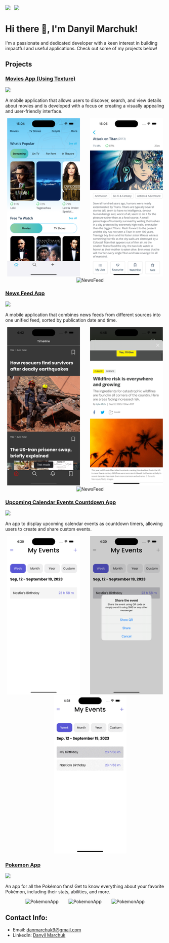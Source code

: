 <a href="https://www.linkedin.com/in/danyil-marchuk/" download><img src="https://img.shields.io/badge/Resume-ff69b4.svg?style=for-the-badge&logo=codeigniter&logoColor=white"></a>&nbsp;&nbsp;&nbsp;<a href="https://www.linkedin.com/in/danyil-marchuk/" target="_blank"><img src="https://img.shields.io/badge/LinkedIn-Danyil%20Marchuk-brightgreen?style=for-the-badge&logo=linkedin&logoColor=white" ></a>

# Hi there 👋, I'm Danyil Marchuk!

I'm a passionate and dedicated developer with a keen interest in building impactful and useful applications. Check out some of my projects below!

## Projects

### [Movies App (Using Texture)](https://github.com/danmarchuk/Movies)
<p align="left"> <a href="https://github.com/danmarchuk/Movies"> <img src="https://user-images.githubusercontent.com/33416429/92813512-27f0bb80-f376-11ea-8562-ee2b3e416aec.png" width="150" ></a>
</p>

A mobile application that allows users to discover, search, and view details about movies and is developed with a focus on creating a visually appealing and user-friendly interface.

<p align="center">
<img src="https://github.com/danmarchuk/Movies/raw/dev/Images/1.png" width="230" title="NewsFeed">&nbsp;&nbsp;&nbsp;&nbsp;&nbsp;&nbsp;&nbsp;&nbsp;<img src="https://github.com/danmarchuk/Movies/raw/dev/Images/2.png" width="230" title="NewsFeed">&nbsp;&nbsp;&nbsp;&nbsp;&nbsp;&nbsp;&nbsp;&nbsp;<img src="https://github.com/danmarchuk/Movies/raw/dev/Images/4.gif" width="230" title="NewsFeed">
</p>

### [News Feed App](https://github.com/danmarchuk/NewsFeed)
<p align="left"> <a href="https://github.com/danmarchuk/NewsFeed"> <img src="https://user-images.githubusercontent.com/33416429/92813512-27f0bb80-f376-11ea-8562-ee2b3e416aec.png" width="150" ></a>
</p>

A mobile application that combines news feeds from different sources into one unified feed, sorted by publication date and time.

<p align="center">
<img src="https://github.com/danmarchuk/NewsFeed/blob/dev/Images/1.png" width="230" title="NewsFeed">&nbsp;&nbsp;&nbsp;&nbsp;&nbsp;&nbsp;&nbsp;&nbsp;<img src="https://github.com/danmarchuk/NewsFeed/blob/dev/Images/4.png" width="230" title="NewsFeed">&nbsp;&nbsp;&nbsp;&nbsp;&nbsp;&nbsp;&nbsp;&nbsp;<img src="https://github.com/danmarchuk/NewsFeed/blob/dev/Images/3.gif" width="230" title="NewsFeed">
</p>

### [Upcoming Calendar Events Countdown App](https://github.com/danmarchuk/UpcomingEvents)
<p align="left"> <a href="https://github.com/danmarchuk/UpcomingEvents"> <img src="https://user-images.githubusercontent.com/33416429/92813512-27f0bb80-f376-11ea-8562-ee2b3e416aec.png" width="150" ></a>
</p>

An app to display upcoming calendar events as countdown timers, allowing users to create and share custom events.

<p align="center">
<img src="https://github.com/danmarchuk/UpcomingEvents/blob/dev/Images/1.png" width="230" title="UpcomingEvents">&nbsp;&nbsp;&nbsp;&nbsp;&nbsp;&nbsp;&nbsp;&nbsp;<img src="https://github.com/danmarchuk/UpcomingEvents/blob/dev/Images/4.png" width="230" title="UpcomingEvents">&nbsp;&nbsp;&nbsp;&nbsp;&nbsp;&nbsp;&nbsp;&nbsp;<img src="https://github.com/danmarchuk/UpcomingEvents/blob/dev/Images/3.gif" width="230" title="UpcomingEvents">
</p>

### [Pokemon App](https://github.com/danmarchuk/KnowThemAll-Pokemon-App)
<p align="left"> <a href="https://github.com/danmarchuk/KnowThemAll-Pokemon-App"> <img src="https://user-images.githubusercontent.com/33416429/92813512-27f0bb80-f376-11ea-8562-ee2b3e416aec.png" width="150" ></a>
</p>

An app for all the Pokémon fans! Get to know everything about your favorite Pokémon, including their stats, abilities, and more.

<p align="center">
<img src="https://github.com/danmarchuk/KnowThemAll-Pokemon-App/blob/main/Images/1.png" width="230" title="PokemonApp">&nbsp;&nbsp;&nbsp;&nbsp;&nbsp;&nbsp;&nbsp;&nbsp;<img src="https://github.com/danmarchuk/KnowThemAll-Pokemon-App/blob/main/Images/2.png" width="230" title="PokemonApp">&nbsp;&nbsp;&nbsp;&nbsp;&nbsp;&nbsp;&nbsp;&nbsp;<img src="https://github.com/danmarchuk/KnowThemAll-Pokemon-App/blob/main/Images/3.gif" width="230" title="PokemonApp">
</p>


## Contact Info:

- Email: danmarchuk9@gmail.com
- LinkedIn: [Danyil Marchuk](https://www.linkedin.com/in/danyil-marchuk/)
